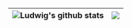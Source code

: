 | <img align="center" src="https://github-readme-stats.vercel.app/api?username=stockbal&show_icons=true&theme=great-gatsby&hide_border=true" alt="Ludwig's github stats" /> | <img align="center" src="https://github-readme-stats.vercel.app/api/top-langs/?username=stockbal&theme=great-gatsby&layout=compact&hide_border=true" /> |
| ------------- | ------------- |
<!--
**stockbal/stockbal** is a ✨ _special_ ✨ repository because its `README.md` (this file) appears on your GitHub profile.

Here are some ideas to get you started:

- 🔭 I’m currently working on ...
- 🌱 I’m currently learning ...
- 👯 I’m looking to collaborate on ...
- 🤔 I’m looking for help with ...
- 💬 Ask me about ...
- 📫 How to reach me: ...
- 😄 Pronouns: ...
- ⚡ Fun fact: ...
-->
